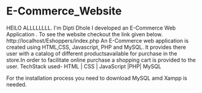 # E-Commerce_Website
HElLO ALLLLLLLL. I'm Dipti Dhole
I developed an E-Commerce Web Application . To see the website checkout the link given below. 
http://localhost/Eshoppers/index.php
An E-Commerce web application is created using HTML,CSS, Javascript, PHP and MySQL. It provides there user with a catalog of different productsavailable for purchase in the store.In order to facilitate online purchase a shopping cart is
provided to the user.
TechStack used- HTML | CSS | JavaScript |PHP| MySQL

For the installation process you need to download MySQL amd Xampp is needed.
